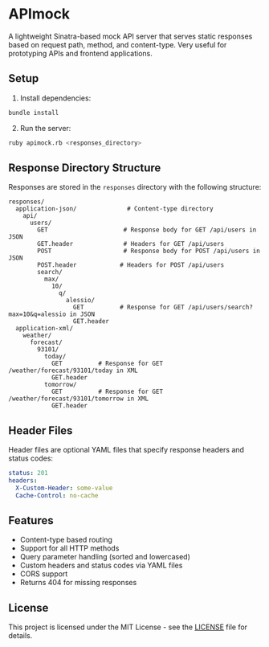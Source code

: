 # APImock

A lightweight Sinatra-based mock API server that serves static responses based on request path, method, and content-type. Very useful for prototyping APIs and frontend applications.

## Setup

1. Install dependencies:
```bash
bundle install
```

2. Run the server:
```bash
ruby apimock.rb <responses_directory>
```

## Response Directory Structure

Responses are stored in the `responses` directory with the following structure:
```
responses/
  application-json/              # Content-type directory
    api/
      users/
        GET                     # Response body for GET /api/users in JSON
        GET.header              # Headers for GET /api/users
        POST                    # Response body for POST /api/users in JSON
        POST.header            # Headers for POST /api/users
        search/
          max/
            10/
              q/
                alessio/
                  GET          # Response for GET /api/users/search?max=10&q=alessio in JSON
                  GET.header
  application-xml/
    weather/
      forecast/
        93101/
          today/
            GET          # Response for GET /weather/forecast/93101/today in XML
            GET.header
          tomorrow/
            GET          # Response for GET /weather/forecast/93101/tomorrow in XML
            GET.header
```

## Header Files

Header files are optional YAML files that specify response headers and status codes:

```yaml
status: 201
headers:
  X-Custom-Header: some-value
  Cache-Control: no-cache
```

## Features

- Content-type based routing
- Support for all HTTP methods
- Query parameter handling (sorted and lowercased)
- Custom headers and status codes via YAML files
- CORS support
- Returns 404 for missing responses

## License

This project is licensed under the MIT License - see the [LICENSE](LICENSE) file for details.
